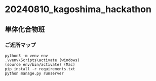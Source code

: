 # 20240810_kagoshima_hackathon
## 単体化合物班
### ご近所マップ

```
python3 -m venv env
.\venv\Scripts\activate (windows)
(source env/bin/activate) (Mac)
pip install -r requirements.txt
python manage.py runserver
```
